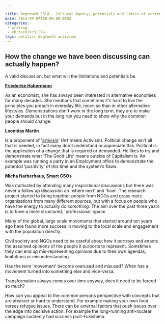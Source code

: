 ```yaml
---

title: Degrowth 2014 - Cultural Agency, potentials and limits of current civic movement
date: 2014-09-07T00:00:00.000Z
categories:
 - writing
 - chrischinchilla
tags: politics degrowth activism
---
```


## How the change we have been discussing can actually happen?

A valid discussion, but what will the limitations and potentials be.

**[Friederike Habermann](https://www.leuphana.de/nage-tagung/programm/referierende/friederike-habermann.html)**

As an economist, she has always been interested in alternative economies for many decades. She mentions that sometimes it's hard to live the principles you preach in everyday life, more-so than in other alternative lifestyles. Demonstrations don't work in the long term, they are to make your demands but in the long run you need to show why the common people should change.

**Leonidas Martin**

Is a proponent of '[artivism](https://artisticactivism.org/)' (Art meets Activism). Political change isn't all that is needed, in fact many don't understand or appreciate this. Political is the application of a change that is required or demanded. He likes to try and demonstrate what 'The Good Life' means outside of Capitalism is. An example was running a party in an Employment office to demonstrate the potential 'positivity' of this time and the system's flaws.

**Micha Narberhaus, [Smart CSOs](https://www.smart-csos.org/)**

Was motivated by attending many inspirational discussions but there was never a follow up discussion on 'where next' and 'how'. The research project started to bring together people from NGOs and grass roots organisations from many different sources, but with a focus on people who have the energy to actually do _something_. The aim over the past three years is to have a more structured, 'professional' space.

Many of the global, large scale movements that started around ten years ago have found more success in moving to the local scale and engagement with the population directly.

Civil society and NGOs need to be careful about how it portrays and enacts the assumed opinions of the people it purports to represent. Sometimes they can end up mis-representing opinions due to their own agendas, limitations or misunderstanding.

Has the term 'movement' become overused and misused? When has a movement turned into something else and vice-versa.

Transformation always comes over time anyway, does it need to be forced so much?

How can you appeal to the common persons perspective with concepts that are abstract or hard to understand. For example making your own food verses refugee issues. There can be external factors that push issues over the edge into decisive action. For example the long-running anti-nuclear campaign suddenly had success post-Fukishima.
